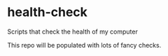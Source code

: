 # health-check
Scripts that check the health of my computer

This repo will be populated with lots of fancy checks.